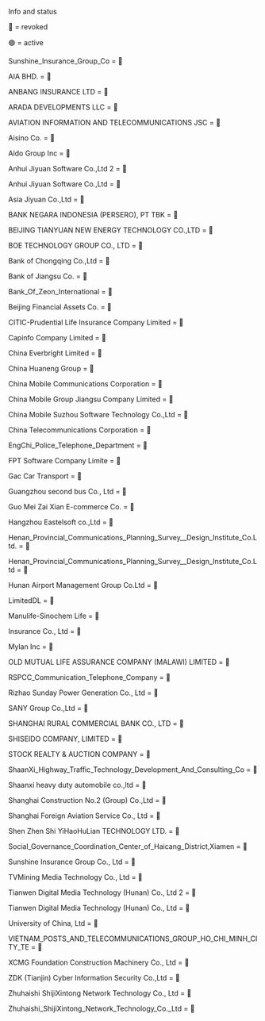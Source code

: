Info and status

🔴 = revoked


🟢 = active 


Sunshine_Insurance_Group_Co = 🔴


AIA BHD. = 🔴


ANBANG INSURANCE LTD = 🔴


ARADA DEVELOPMENTS LLC = 🔴


AVIATION INFORMATION AND TELECOMMUNICATIONS JSC = 🔴


Aisino Co. = 🔴


Aldo Group Inc = 🔴


Anhui Jiyuan Software Co.,Ltd 2 = 🔴


Anhui Jiyuan Software Co.,Ltd = 🔴


Asia Jiyuan Co.,Ltd = 🔴


BANK NEGARA INDONESIA (PERSERO), PT TBK = 🔴


BEIJING TIANYUAN NEW ENERGY TECHNOLOGY CO.,LTD = 🔴


BOE TECHNOLOGY GROUP CO., LTD = 🔴


Bank of Chongqing Co.,Ltd = 🔴


Bank of Jiangsu Co. = 🔴


Bank_Of_Zeon_International = 🔴


Beijing Financial Assets Co. = 🔴


CITIC-Prudential Life Insurance Company Limited = 🔴


Capinfo Company Limited = 🔴


China Everbright Limited = 🔴


China Huaneng Group = 🔴


China Mobile Communications Corporation = 🔴


China Mobile Group Jiangsu Company Limited = 🔴


China Mobile Suzhou Software Technology Co.,Ltd = 🔴


China Telecommunications Corporation = 🔴


EngChi_Police_Telephone_Department = 🔴


FPT Software Company Limite = 🔴


Gac Car Transport = 🔴


Guangzhou second bus Co., Ltd = 🔴


Guo Mei Zai Xian E-commerce Co. = 🔴


Hangzhou Eastelsoft co.,Ltd = 🔴


Henan_Provincial_Communications_Planning_Survey__Design_Institute_Co.Ltd. = 🔴


Henan_Provincial_Communications_Planning_Survey__Design_Institute_Co.Ltd = 🔴


Hunan Airport Management Group Co.Ltd = 🔴


LimitedDL = 🔴


Manulife-Sinochem Life = 🔴


Insurance Co., Ltd = 🔴


Mylan Inc = 🔴


OLD MUTUAL LIFE ASSURANCE COMPANY (MALAWI) LIMITED = 🔴


RSPCC_Communication_Telephone_Company = 🔴


Rizhao Sunday Power Generation Co., Ltd = 🔴


SANY Group Co.,Ltd = 🔴


SHANGHAI RURAL COMMERCIAL BANK CO., LTD = 🔴


SHISEIDO COMPANY, LIMITED = 🔴


STOCK REALTY & AUCTION COMPANY = 🔴


ShaanXi_Highway_Traffic_Technology_Development_And_Consulting_Co = 🔴


Shaanxi heavy duty automobile co.,ltd = 🔴


Shanghai Construction No.2 (Group) Co.,Ltd = 🔴


Shanghai Foreign Aviation Service Co., Ltd = 🔴


Shen Zhen Shi YiHaoHuLian TECHNOLOGY LTD. = 🔴


Social_Governance_Coordination_Center_of_Haicang_District,Xiamen = 🔴


Sunshine Insurance Group Co., Ltd = 🔴


TVMining Media Technology Co., Ltd = 🔴


Tianwen Digital Media Technology (Hunan) Co., Ltd 2 = 🔴


Tianwen Digital Media Technology (Hunan) Co., Ltd = 🔴


University of China, Ltd = 🔴


VIETNAM_POSTS_AND_TELECOMMUNICATIONS_GROUP_HO_CHI_MINH_CITY_TE = 🔴


XCMG Foundation Construction Machinery Co., Ltd = 🔴


ZDK (Tianjin) Cyber Information Security Co.,Ltd = 🔴


Zhuhaishi ShijiXintong Network Technology Co., Ltd = 🔴


Zhuhaishi_ShijiXintong_Network_Technology_Co._Ltd = 🔴
